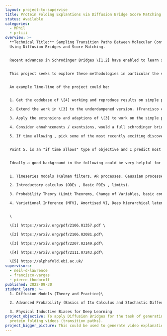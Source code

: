 ```yaml
---
layout: project-to-supervise
title: Protein Folding Explantions via Diffusion Bridge Score Matching
status: Available
categories:
  - MPhil
  - prtiii
overview: >-
  **Technical Title:** Sampling Transition Paths Between Molecular Conformations
  Using Diffusion Bridges and Score Matching.


  R﻿ecent advances in Schrodinger Bridges \[1,2] have enabled to learn stochastic mappings between 2 probability distributions (p(x) and q(x)) such that the stochastic map (which is modelled by a diffusion / SDE) is regularised by some prior process (wether it be computational or physical).


  T﻿his project seeks to explore these methodologies in particular the simpler case studied in \[3] where both the source and the target distributions are modeled as point masses (dirac delta functions / measures). We seek to apply the approach in \[3] to sampling physically meaningful transition paths between two protein configurations as done in \[4]. Ideally we would aim to start working with simple/toy proteins and then move on to larger scale tasks where one of the protein configuraitions is a flat amino-acid and proteins produced by alpha fold, the end product would be to generate a video which gives a physicallly plausible folding process for alphafold \[5] predictions.


  A﻿n example Time-line of the project could be:


  1. Get the codebase of \[4] working and reproduce results on simple proteins.

  2. Extend the work in \[3] to the underdampened version. (Francisco can help with this)

  3. Apply the extensions and adaptions of \[3] to work on the simple proteins of \[4] and compare to \[4].

  4. Consider ehnahncements / exentsions, would a full schrodinger bridge work better here ? 

  5. If time allowing , pick some of the most recently exciting discoveries from alphafold \[5] that have a known potential and try and see if we can get it working.


  Point 5. is an "if time allows" type of objective and I predict most the time will be spent in 3. , succesful completion of 3 could lead to a publication at a top venue whilst 4. could have a broader impact on on the field. 


  Ideally a good background in the following could be very helpful for this project:


  1. Timeseries models (Kalman filters, AR processes, Gaussian processes).

  2. Introductory calculus (ODEs , Basic PDEs , limits).

  3. Probability Theory (Limit Theorems, Change of Variables, basic concentration inequalities e.g. Markov/Chebychev)

  4. Variational Inference (MFVI, Amortised VI, Deep hierarchical latent variable models)


  \

  \[﻿1] https://arxiv.org/pdf/2106.01357.pdf \

  \[﻿2] https://arxiv.org/pdf/2106.02081.pdf\

  \[﻿3] https://arxiv.org/pdf/2207.02149.pdf\

  \[﻿4] https://arxiv.org/pdf/2111.07243.pdf\

  \[﻿5] https://alphafold.ebi.ac.uk/
supervisors:
  - neil-d-lawrence
  - francisco-vargas
  - pierre-thodoroff
published: 2022-09-30
student_learn: >-
  1﻿. Diffusion Models (Theory and Practice)\

  2﻿. Advanced Probability (Basics of Ito Calculus and Stochastic Differential Equations)\

  3﻿. Physical Inductive Biases for Deep Learning
project_objective: T﻿o apply Diffusion Bridges for the task of generating
  protein folding videos (transition paths).
project_bigger_picture: T﻿his could be used to generate video explanations for Alpha Folds predictions.
---
```


